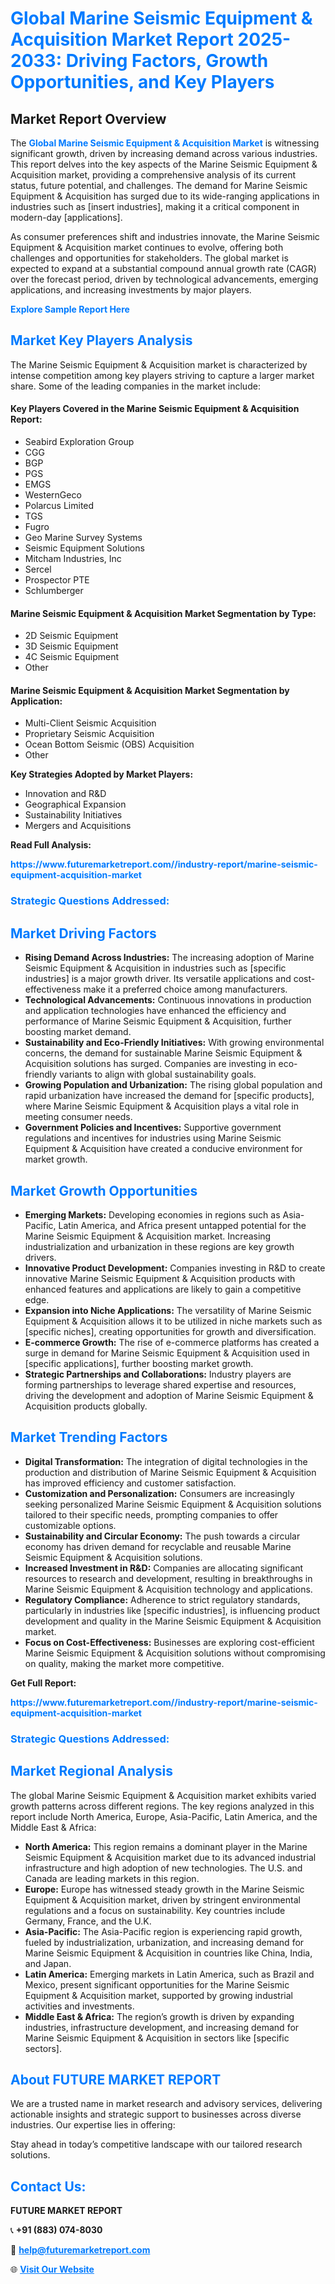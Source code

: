 <h1 style="color: #007BFF;">Global Marine Seismic Equipment & Acquisition Market Report 2025-2033: Driving Factors, Growth Opportunities, and Key Players</h1>

<section id="overview">
<h2>Market Report Overview</h2>
<p>The <a href="https://www.futuremarketreport.com//industry-report/marine-seismic-equipment-acquisition-market" style="color: #007BFF; text-decoration: none;"><strong>Global Marine Seismic Equipment & Acquisition Market</strong></a> is witnessing significant growth, driven by increasing demand across various industries. This report delves into the key aspects of the Marine Seismic Equipment & Acquisition market, providing a comprehensive analysis of its current status, future potential, and challenges. The demand for Marine Seismic Equipment & Acquisition has surged due to its wide-ranging applications in industries such as [insert industries], making it a critical component in modern-day [applications].</p>
<p>As consumer preferences shift and industries innovate, the Marine Seismic Equipment & Acquisition market continues to evolve, offering both challenges and opportunities for stakeholders. The global market is expected to expand at a substantial compound annual growth rate (CAGR) over the forecast period, driven by technological advancements, emerging applications, and increasing investments by major players.</p>
</section>

<section id="overview">
<p><a href="https://www.futuremarketreport.com//request-sample/reportId=87369" style="color: #007BFF; text-decoration: none;"><strong>Explore Sample Report Here</strong></a></p>
</section>

<section id="key-players">
<h2 style="color: #007BFF;">Market Key Players Analysis</h2>
<p>The Marine Seismic Equipment & Acquisition market is characterized by intense competition among key players striving to capture a larger market share. Some of the leading companies in the market include:</p>
<h4>Key Players Covered in the Marine Seismic Equipment & Acquisition Report:</h4>
<ul><li>Seabird Exploration Group</li><li>CGG</li><li>BGP</li><li>PGS</li><li>EMGS</li><li>WesternGeco</li><li>Polarcus Limited</li><li>TGS</li><li>Fugro</li><li>Geo Marine Survey Systems</li><li>Seismic Equipment Solutions</li><li>Mitcham Industries, Inc</li><li>Sercel</li><li>Prospector PTE</li><li>Schlumberger</li></ul>
<h4>Marine Seismic Equipment & Acquisition Market Segmentation by Type:</h4>
<ul><li>2D Seismic Equipment</li><li>3D Seismic Equipment</li><li>4C Seismic Equipment</li><li>Other</li></ul>

<h4>Marine Seismic Equipment & Acquisition Market Segmentation by Application:</h4>
<ul><li>Multi-Client Seismic Acquisition</li><li>Proprietary Seismic Acquisition</li><li>Ocean Bottom Seismic (OBS) Acquisition</li><li>Other</li></ul>
<p><strong>Key Strategies Adopted by Market Players:</strong></p>
<ul>
<li>Innovation and R&D</li>
<li>Geographical Expansion</li>
<li>Sustainability Initiatives</li>
<li>Mergers and Acquisitions</li>
</ul>
</section>

<section>
<p><strong>Read Full Analysis: </strong></p><a href="https://www.futuremarketreport.com//industry-report/marine-seismic-equipment-acquisition-market" style="color: #007BFF; text-decoration: none;"><strong>https://www.futuremarketreport.com//industry-report/marine-seismic-equipment-acquisition-market</strong></a>
<h3 style="color: #007BFF;">Strategic Questions Addressed:</h3>
</section>

<section id="driving-factors">
<h2 style="color: #007BFF;">Market Driving Factors</h2>
<ul>
<li><strong>Rising Demand Across Industries:</strong> The increasing adoption of Marine Seismic Equipment & Acquisition in industries such as [specific industries] is a major growth driver. Its versatile applications and cost-effectiveness make it a preferred choice among manufacturers.</li>
<li><strong>Technological Advancements:</strong> Continuous innovations in production and application technologies have enhanced the efficiency and performance of Marine Seismic Equipment & Acquisition, further boosting market demand.</li>
<li><strong>Sustainability and Eco-Friendly Initiatives:</strong> With growing environmental concerns, the demand for sustainable Marine Seismic Equipment & Acquisition solutions has surged. Companies are investing in eco-friendly variants to align with global sustainability goals.</li>
<li><strong>Growing Population and Urbanization:</strong> The rising global population and rapid urbanization have increased the demand for [specific products], where Marine Seismic Equipment & Acquisition plays a vital role in meeting consumer needs.</li>
<li><strong>Government Policies and Incentives:</strong> Supportive government regulations and incentives for industries using Marine Seismic Equipment & Acquisition have created a conducive environment for market growth.</li>
</ul>
</section>

<section id="growth-opportunities">
<h2 style="color: #007BFF;">Market Growth Opportunities</h2>
<ul>
<li><strong>Emerging Markets:</strong> Developing economies in regions such as Asia-Pacific, Latin America, and Africa present untapped potential for the Marine Seismic Equipment & Acquisition market. Increasing industrialization and urbanization in these regions are key growth drivers.</li>
<li><strong>Innovative Product Development:</strong> Companies investing in R&D to create innovative Marine Seismic Equipment & Acquisition products with enhanced features and applications are likely to gain a competitive edge.</li>
<li><strong>Expansion into Niche Applications:</strong> The versatility of Marine Seismic Equipment & Acquisition allows it to be utilized in niche markets such as [specific niches], creating opportunities for growth and diversification.</li>
<li><strong>E-commerce Growth:</strong> The rise of e-commerce platforms has created a surge in demand for Marine Seismic Equipment & Acquisition used in [specific applications], further boosting market growth.</li>
<li><strong>Strategic Partnerships and Collaborations:</strong> Industry players are forming partnerships to leverage shared expertise and resources, driving the development and adoption of Marine Seismic Equipment & Acquisition products globally.</li>
</ul>
</section>

<section id="trending-factors">
<h2 style="color: #007BFF;">Market Trending Factors</h2>
<ul>
<li><strong>Digital Transformation:</strong> The integration of digital technologies in the production and distribution of Marine Seismic Equipment & Acquisition has improved efficiency and customer satisfaction.</li>
<li><strong>Customization and Personalization:</strong> Consumers are increasingly seeking personalized Marine Seismic Equipment & Acquisition solutions tailored to their specific needs, prompting companies to offer customizable options.</li>
<li><strong>Sustainability and Circular Economy:</strong> The push towards a circular economy has driven demand for recyclable and reusable Marine Seismic Equipment & Acquisition solutions.</li>
<li><strong>Increased Investment in R&D:</strong> Companies are allocating significant resources to research and development, resulting in breakthroughs in Marine Seismic Equipment & Acquisition technology and applications.</li>
<li><strong>Regulatory Compliance:</strong> Adherence to strict regulatory standards, particularly in industries like [specific industries], is influencing product development and quality in the Marine Seismic Equipment & Acquisition market.</li>
<li><strong>Focus on Cost-Effectiveness:</strong> Businesses are exploring cost-efficient Marine Seismic Equipment & Acquisition solutions without compromising on quality, making the market more competitive.</li>
</ul>
</section>

<section>
<p><strong>Get Full Report: </strong></p><a href="https://www.futuremarketreport.com//industry-report/marine-seismic-equipment-acquisition-market" style="color: #007BFF; text-decoration: none;"><strong>https://www.futuremarketreport.com//industry-report/marine-seismic-equipment-acquisition-market</strong></a>
<h3 style="color: #007BFF;">Strategic Questions Addressed:</h3>
</section>


<section id="regional-analysis">
<h2 style="color: #007BFF;">Market Regional Analysis</h2>
<p>The global Marine Seismic Equipment & Acquisition market exhibits varied growth patterns across different regions. The key regions analyzed in this report include North America, Europe, Asia-Pacific, Latin America, and the Middle East & Africa:</p>
<ul>
<li><strong>North America:</strong> This region remains a dominant player in the Marine Seismic Equipment & Acquisition market due to its advanced industrial infrastructure and high adoption of new technologies. The U.S. and Canada are leading markets in this region.</li>
<li><strong>Europe:</strong> Europe has witnessed steady growth in the Marine Seismic Equipment & Acquisition market, driven by stringent environmental regulations and a focus on sustainability. Key countries include Germany, France, and the U.K.</li>
<li><strong>Asia-Pacific:</strong> The Asia-Pacific region is experiencing rapid growth, fueled by industrialization, urbanization, and increasing demand for Marine Seismic Equipment & Acquisition in countries like China, India, and Japan.</li>
<li><strong>Latin America:</strong> Emerging markets in Latin America, such as Brazil and Mexico, present significant opportunities for the Marine Seismic Equipment & Acquisition market, supported by growing industrial activities and investments.</li>
<li><strong>Middle East & Africa:</strong> The region’s growth is driven by expanding industries, infrastructure development, and increasing demand for Marine Seismic Equipment & Acquisition in sectors like [specific sectors].</li>
</ul>
</section>

<footer>
<h2 style="color: #007BFF;">About FUTURE MARKET REPORT</h2>
<p>We are a trusted name in market research and advisory services, delivering actionable insights and strategic support to businesses across diverse industries. Our expertise lies in offering:</p>

<p>Stay ahead in today’s competitive landscape with our tailored research solutions.</p>

<h2 style="color: #007BFF;">Contact Us:</h2>
<p><strong>FUTURE MARKET REPORT</strong></p>
<p>📞 <strong>+91 (883) 074-8030</strong></p>
<p>📧 <strong><a href="mailto:help@futuremarketreport.com" style="color: #007BFF;">help@futuremarketreport.com</a></strong></p>
<p>🌐 <strong><a href="https://www.futuremarketreport.com/" style="color: #007BFF;">Visit Our Website</a></strong></p>
</footer>